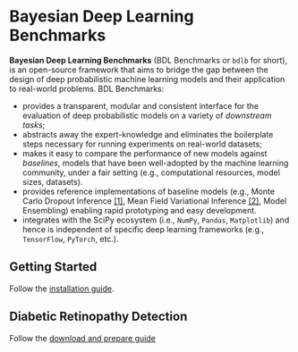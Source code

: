 # Bayesian Deep Learning Benchmarks

**Bayesian Deep Learning Benchmarks** (BDL Benchmarks or `bdlb` for short),
is an open-source framework that aims to bridge the gap between the design
of deep probabilistic machine learning models and their application to
real-world problems. BDL Benchmarks:

* provides a transparent, modular and consistent interface
  for the evaluation of deep probabilistic models on a variety of _downstream tasks_;
* abstracts away the expert-knowledge and eliminates the boilerplate steps necessary
  for running experiments on real-world datasets;
* makes it easy to compare the performance of new models against _baselines_,
  models that have been well-adopted by the machine learning community, under a
  fair setting (e.g., computational resources, model sizes, datasets).
* provides reference implementations of baseline models
  (e.g., Monte Carlo Dropout Inference [[1]](docs/Citations.md#Yarin-2015),
  Mean Field Variational Inference [[2]](docs/Citations.md#Peterson-1987),
  Model Ensembling) enabling rapid prototyping and easy development.
* integrates with the SciPy ecosystem (i.e., `NumPy`, `Pandas`, `Matplotlib`) and hence is
  independent of specific deep learning frameworks (e.g., `TensorFlow`, `PyTorch`, etc.).

## Getting Started

Follow the [installation guide](./docs/Installation.md).

## Diabetic Retinopathy Detection

Follow the [download and prepare guide](.docs/Benchmarks.md)